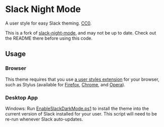 # Slack Night Mode
A user style for easy Slack theming. [CC0](http://creativecommons.org/publicdomain/zero/1.0/).

This is a fork of [slack-night-mode](https://github.com/laCour/slack-night-mode), and may not be up to date. Check out the README there before using this code.

## Usage

### Browser

This theme requires that you use [a user styles extension](https://github.com/openstyles/stylus/wiki/Stylish-Alternatives) for your browser, such as Stylus (available for [Firefox](https://addons.mozilla.org/en-US/firefox/addon/styl-us/), [Chrome](https://chrome.google.com/webstore/detail/stylus/clngdbkpkpeebahjckkjfobafhncgmne), and [Opera](https://addons.opera.com/en/extensions/details/stylus/)).

### Desktop App

Windows: Run [EnableSlackDarkMode.ps1](EnableSlackDarkMode.ps1) to install the theme into the current version of Slack installed for your user. This script will need to be re-run whenever Slack auto-updates.

